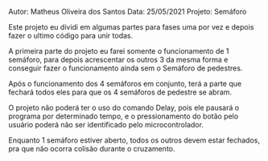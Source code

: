 Autor: Matheus Oliveira dos Santos
Data: 25/05/2021
Projeto: Semáforo

Este projeto eu dividi em algumas partes para fases uma por vez e depois fazer o ultimo código para unir todas.

A primeira parte do projeto eu farei somente o funcionamento de 1 semáforo, para depois acrescentar os outros 3 da mesma forma e conseguir fazer o funcionamento ainda sem o Semáforo de pedestres.

Após o funcionamento dos 4 semáforos em conjunto, terá a parte que fechará todos eles para que os 4 semáforos de pedestre se abram.

O projeto não poderá ter o uso do comando Delay, pois ele pausará o programa por determinado tempo, e o pressionamento do botão pelo usuário poderá não ser identificado pelo microcontrolador.

Enquanto 1 semáforo estiver aberto, todos os outros devem estar fechados, pra que não ocorra colisão durante o cruzamento.